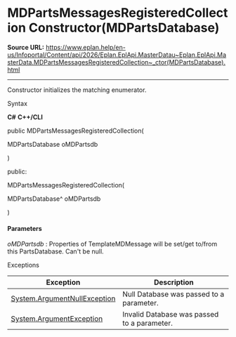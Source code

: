 # MDPartsMessagesRegisteredCollection Constructor(MDPartsDatabase)

**Source URL:** https://www.eplan.help/en-us/Infoportal/Content/api/2026/Eplan.EplApi.MasterDatau~Eplan.EplApi.MasterData.MDPartsMessagesRegisteredCollection~_ctor(MDPartsDatabase).html

---

Constructor initializes the matching enumerator.

Syntax

**C#**
**C++/CLI**


public MDPartsMessagesRegisteredCollection( 

   MDPartsDatabase oMDPartsdb

)

public:

MDPartsMessagesRegisteredCollection( 

   MDPartsDatabase^ oMDPartsdb

)


#### Parameters

*oMDPartsdb*
:   Properties of TemplateMDMessage will be set/get to/from this PartsDatabase. Can't be null.

Exceptions

| Exception | Description |
| --- | --- |
| [System.ArgumentNullException](#) | Null Database was passed to a parameter. |
| [System.ArgumentException](#) | Invalid Database was passed to a parameter. |
